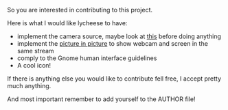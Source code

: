 So you are interested in contributing to this project.

Here is what I would like lycheese to have:

- implement the camera source, maybe look at [this][v4l2src] before doing anything
- implement the [picture in picture][pic_in_pic] to show webcam and screen in the same stream
- comply to the Gnome human interface guidelines
- A cool icon!

If there is anything else you would like to contribute fell free, I accept pretty much anything.

And most important remember to add yourself to the AUTHOR file!


[v4l2src]: http://wiki.oz9aec.net/index.php/Gstreamer_cheat_sheet#Webcam_Capture
[pic_in_pic]: http://wiki.oz9aec.net/index.php/Gstreamer_cheat_sheet#Picture_in_Picture
